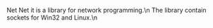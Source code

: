 Net
Net it is a library for network programming.\n
The library contain sockets for Win32 and Linux.\n
